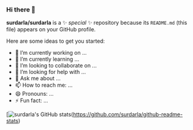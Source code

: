 ### Hi there 👋


**surdarla/surdarla** is a ✨ _special_ ✨ repository because its `README.md` (this file) appears on your GitHub profile.

Here are some ideas to get you started:

- 🔭 I’m currently working on ...
- 🌱 I’m currently learning ...
- 👯 I’m looking to collaborate on ...
- 🤔 I’m looking for help with ...
- 💬 Ask me about ...
- 📫 How to reach me: ...
- 😄 Pronouns: ...
- ⚡ Fun fact: ...


[![surdarla's GitHub stats](https://github-readme-stats.vercel.app/api?username=surdarla&show_icons=True)(https://github.com/surdarla/github-readme-stats)
